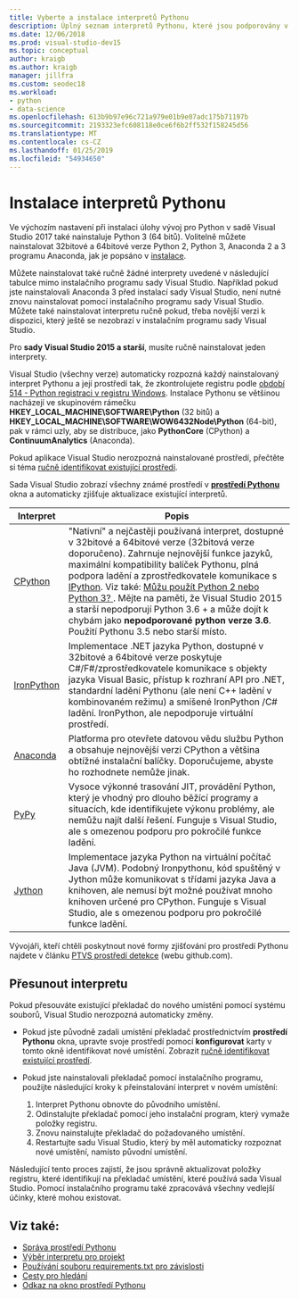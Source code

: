 ```yaml
---
title: Vyberte a instalace interpretů Pythonu
description: Úplný seznam interpretů Pythonu, které jsou podporovány v sadě Visual Studio s stručné pokyny, ve kterém můžete najít jejich instalační programy.
ms.date: 12/06/2018
ms.prod: visual-studio-dev15
ms.topic: conceptual
author: kraigb
ms.author: kraigb
manager: jillfra
ms.custom: seodec18
ms.workload:
- python
- data-science
ms.openlocfilehash: 613b9b97e96c721a979e01b9e07adc175b71197b
ms.sourcegitcommit: 2193323efc608118e0ce6f6b2ff532f158245d56
ms.translationtype: MT
ms.contentlocale: cs-CZ
ms.lasthandoff: 01/25/2019
ms.locfileid: "54934650"
---
```

# <a name="install-python-interpreters"></a>Instalace interpretů Pythonu

Ve výchozím nastavení při instalaci úlohy vývoj pro Python v sadě Visual Studio 2017 také nainstaluje Python 3 (64 bitů). Volitelně můžete nainstalovat 32bitové a 64bitové verze Python 2, Python 3, Anaconda 2 a 3 programu Anaconda, jak je popsáno v [instalace](installing-python-support-in-visual-studio.md).

Můžete nainstalovat také ručně žádné interprety uvedené v následující tabulce mimo instalačního programu sady Visual Studio. Například pokud jste nainstalovali Anaconda 3 před instalací sady Visual Studio, není nutné znovu nainstalovat pomocí instalačního programu sady Visual Studio. Můžete také nainstalovat interpretu ručně pokud, třeba novější verzi k dispozici, který ještě se nezobrazí v instalačním programu sady Visual Studio.

Pro **sady Visual Studio 2015 a starší**, musíte ručně nainstalovat jeden interprety.

Visual Studio (všechny verze) automaticky rozpozná každý nainstalovaný interpret Pythonu a její prostředí tak, že zkontrolujete registru podle [období 514 - Python registraci v registru Windows](https://www.python.org/dev/peps/pep-0514/). Instalace Pythonu se většinou nacházejí ve skupinovém rámečku **HKEY_LOCAL_MACHINE\SOFTWARE\Python** (32 bitů) a **HKEY_LOCAL_MACHINE\SOFTWARE\WOW6432Node\Python** (64-bit), pak v rámci uzly, aby se distribuce, jako **PythonCore** (CPython) a **ContinuumAnalytics** (Anaconda).

Pokud aplikace Visual Studio nerozpozná nainstalované prostředí, přečtěte si téma [ručně identifikovat existující prostředí](managing-python-environments-in-visual-studio.md#manually-identify-an-existing-environment).

Sada Visual Studio zobrazí všechny známé prostředí v [ **prostředí Pythonu** ](managing-python-environments-in-visual-studio.md#the-python-environments-window) okna a automaticky zjišťuje aktualizace existující interpretů.

| Interpret | Popis |
| --- | --- |
| [CPython](https://www.python.org/) | "Nativní" a nejčastěji používaná interpret, dostupné v 32bitové a 64bitové verze (32bitová verze doporučeno). Zahrnuje nejnovější funkce jazyků, maximální kompatibility balíček Pythonu, plná podpora ladění a zprostředkovatele komunikace s [IPython](https://ipython.org/). Viz také: [Můžu použít Python 2 nebo Python 3? ](https://wiki,python.org/moin/Python2orPython3). Mějte na paměti, že Visual Studio 2015 a starší nepodporují Python 3.6 + a může dojít k chybám jako **nepodporované python verze 3.6**. Použití Pythonu 3.5 nebo starší místo. |
| [IronPython](https://github.com/IronLanguages/ironpython2) | Implementace .NET jazyka Python, dostupné v 32bitové a 64bitové verze poskytuje C#/F#/zprostředkovatele komunikace s objekty jazyka Visual Basic, přístup k rozhraní API pro .NET, standardní ladění Pythonu (ale není C++ ladění v kombinovaném režimu) a smíšené IronPython /C# ladění. IronPython, ale nepodporuje virtuální prostředí. |
| [Anaconda](https://www.continuum.io) | Platforma pro otevřete datovou vědu službu Python a obsahuje nejnovější verzi CPython a většina obtížné instalační balíčky. Doporučujeme, abyste ho rozhodnete nemůže jinak. |
| [PyPy](https://www.pypy.org/) | Vysoce výkonné trasování JIT, provádění Python, který je vhodný pro dlouho běžící programy a situacích, kde identifikujete výkonu problémy, ale nemůžu najít další řešení. Funguje s Visual Studio, ale s omezenou podporu pro pokročilé funkce ladění. |
| [Jython](http://www.jython.org/) | Implementace jazyka Python na virtuální počítač Java (JVM). Podobný Ironpythonu, kód spuštěný v Jython může komunikovat s třídami jazyka Java a knihoven, ale nemusí být možné používat mnoho knihoven určené pro CPython. Funguje s Visual Studio, ale s omezenou podporu pro pokročilé funkce ladění. |

Vývojáři, kteří chtěli poskytnout nové formy zjišťování pro prostředí Pythonu najdete v článku [PTVS prostředí detekce](https://github.com/Microsoft/PTVS/wiki/Extensibility-Environments) (webu github.com).

## <a name="move-an-interpreter"></a>Přesunout interpretu

Pokud přesouváte existující překladač do nového umístění pomocí systému souborů, Visual Studio nerozpozná automaticky změny.

- Pokud jste původně zadali umístění překladač prostřednictvím **prostředí Pythonu** okna, upravte svoje prostředí pomocí **konfigurovat** karty v tomto okně identifikovat nové umístění. Zobrazit [ručně identifikovat existující prostředí](managing-python-environments-in-visual-studio.md#manually-identify-an-existing-environment).

- Pokud jste nainstalovali překladač pomocí instalačního programu, použijte následující kroky k přeinstalování interpret v novém umístění:

  1. Interpret Pythonu obnovte do původního umístění.
  2. Odinstalujte překladač pomocí jeho instalační program, který vymaže položky registru.
  3. Znovu nainstalujte překladač do požadovaného umístění.
  4. Restartujte sadu Visual Studio, který by měl automaticky rozpoznat nové umístění, namísto původní umístění.

Následující tento proces zajistí, že jsou správně aktualizovat položky registru, které identifikují na překladač umístění, které používá sada Visual Studio. Pomocí instalačního programu také zpracovává všechny vedlejší účinky, které mohou existovat.

## <a name="see-also"></a>Viz také:

- [Správa prostředí Pythonu](managing-python-environments-in-visual-studio.md)
- [Výběr interpretu pro projekt](selecting-a-python-environment-for-a-project.md)
- [Používání souboru requirements.txt pro závislosti](managing-required-packages-with-requirements-txt.md)
- [Cesty pro hledání](search-paths.md)
- [Odkaz na okno prostředí Pythonu](python-environments-window-tab-reference.md)
